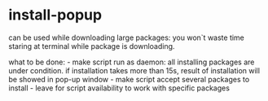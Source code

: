 # install-popup
can be used while downloading large packages: you won`t waste time staring at terminal while package is downloading. 


what to be done:
	- make script run as daemon: all installing packages are under condition. if installation takes more than 15s, result of installation will be showed in pop-up window
	- make script accept several packages to install
	- leave for script availability to work with specific packages
